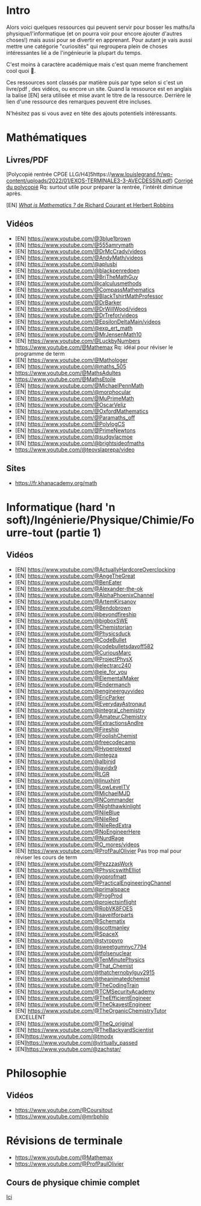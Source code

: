 # Intro
Alors voici quelques ressources qui peuvent servir pour bosser les maths/la physique/l'informatique (et on pourra voir pour encore ajouter d'autres choses!) mais aussi pour se divertir en apprenant. 
Pour autant je vais aussi mettre une catégorie "curiosités" qui regroupera plein de choses intéressantes lié a de l'ingénieurie la plupart du temps. 

C'est moins à caractère académique mais c'est quan meme franchement cool quoi 🤣. 

Ces ressources sont classés par matière puis par type selon si c'est un livre/pdf , des vidéos, ou encore un site. 
Quand la ressource est en anglais la balise [EN] sera utilisée et mise avant le titre de la ressource. 
Derrière le lien d'une ressource des remarques peuvent être incluses.

N'hésitez pas si vous avez en tête des ajouts potentiels intéressants.

# Mathématiques

## Livres/PDF

[Polycopié rentrée CPGE LLG/H4]5https://www.louislegrand.fr/wp-content/uploads/2022/01/EXOS-TERMINALE3-3-AVECDESSIN.pdf)
[Corrigé du polycopié](https://wikiprepa.fr/wp-content/uploads/Correction_Poly_Transition_Prepa_LLG_H4.pdf)
Rq: surtout utile pour préparer la rentrée, l'intérêt diminue après.

[EN] [*What is Mathematics ?* de Richard Courant et Herbert Robbins](https://archive.org/details/WhatIsMathematics)

## Vidéos 

- [EN] https://www.youtube.com/@3blue1brown
- [EN] https://www.youtube.com/@555amrymath
- [EN] https://www.youtube.com/@DrMcCrady/videos
- [EN] https://www.youtube.com/@AndyMath/videos
- [EN] https://www.youtube.com/@aplusbi
- [EN] https://www.youtube.com/@blackpenredpen
- [EN] https://www.youtube.com/@BriTheMathGuy
- [EN] https://www.youtube.com/@calculusmethods
- [EN] https://www.youtube.com/@CompassMathematics
- [EN] https://www.youtube.com/@BlackTshirtMathProfessor
- [EN] https://www.youtube.com/@DrBarker
- [EN] https://www.youtube.com/@DrWillWood/videos
- [EN] https://www.youtube.com/@DrTrefor/videos
- [EN] https://www.youtube.com/@EpsilonDeltaMain/videos
- [EN] https://www.youtube.com/@exp_ert_math
- [EN] https://www.youtube.com/@MrJensenMath10
- [EN] https://www.youtube.com/@LuckbyNumbers
- https://www.youtube.com/@Mathemax Rq: idéal pour réviser le programme de term
- [EN] https://www.youtube.com/@Mathologer
- [EN] https://www.youtube.com/@maths_505
- https://www.youtube.com/@MathsAdultes
- https://www.youtube.com/@MathsEtoile
- [EN] https://www.youtube.com/@MichaelPennMath
- [EN] https://www.youtube.com/@morphocular
- [EN] https://www.youtube.com/@MuPrimeMath
- [EN] https://www.youtube.com/@OscarVeliz
- [EN] https://www.youtube.com/@OxfordMathematics
- [EN] https://www.youtube.com/@Paramaths_off
- [EN] https://www.youtube.com/@PolylogCS
- [EN] https://www.youtube.com/@PrimeNewtons
- [EN] https://www.youtube.com/@sudgylacmoe
- [EN] https://www.youtube.com/@brightsideofmaths
- https://www.youtube.com/@teovslaprepa/video

## Sites
- https://fr.khanacademy.org/math

# Informatique (hard 'n soft)/Ingénierie/Physique/Chimie/Fourre-tout (partie 1)

## Vidéos

- [EN] https://www.youtube.com/@ActuallyHardcoreOverclocking
- [EN] https://www.youtube.com/@AngeTheGreat
- [EN] https://www.youtube.com/@BenEater
- [EN] https://www.youtube.com/@Alexander-the-ok
- [EN] https://www.youtube.com/@AlphaPhoenixChannel
- [EN] https://www.youtube.com/@ArtemKirsanov
- [EN] https://www.youtube.com/@Bendobrown
- [EN] https://www.youtube.com/@beyondfireship
- [EN] https://www.youtube.com/@bigboxSWE
- [EN] https://www.youtube.com/@Chemistorian
- [EN] https://www.youtube.com/@Physicsduck
- [EN] https://www.youtube.com/@CodeBullet
- [EN] https://www.youtube.com/@codebulletsdayoff582
- [EN] https://www.youtube.com/@CuriousMarc
- [EN] https://www.youtube.com/@ProjectPhysX
- [EN] https://www.youtube.com/@electrarc240
- [EN] https://www.youtube.com/@eie_for_you
- [EN] https://www.youtube.com/@ElementalMaker
- [EN] https://www.youtube.com/@Endermanch
- [EN] https://www.youtube.com/@engineerguyvideo
- [EN] https://www.youtube.com/@EricParker
- [EN] https://www.youtube.com/@EverydayAstronaut
- [EN] https://www.youtube.com/@integral_chemistry
- [EN] https://www.youtube.com/@Amateur.Chemistry
- [EN] https://www.youtube.com/@ExtractionsAndIre
- [EN] https://www.youtube.com/@Fireship
- [EN] https://www.youtube.com/@FoolishChemist
- [EN] https://www.youtube.com/@freecodecamp
- [EN] https://www.youtube.com/@Hyperplexed
- [EN] https://www.youtube.com/@integza
- [EN] https://www.youtube.com/@albinjd
- [EN] https://www.youtube.com/@javidx9
- [EN] https://www.youtube.com/@LGR
- [EN] https://www.youtube.com/@linuxhint
- [EN] https://www.youtube.com/@LowLevelTV
- [EN] https://www.youtube.com/@MichaelMJD
- [EN] https://www.youtube.com/@NCommander
- [EN] https://www.youtube.com/@Nighthawkinlight
- [EN] https://www.youtube.com/@NileBlue
- [EN] https://www.youtube.com/@NileRed
- [EN] https://www.youtube.com/@NileRedExtra
- [EN] https://www.youtube.com/@NoEngineerHere
- [EN] https://www.youtube.com/@NurdRage
- [EN] https://www.youtube.com/@O_mores/videos
- [EN] https://www.youtube.com/@ProfPaulOlivier  Pas trop mal pour réviser les cours de term
- [EN] https://www.youtube.com/@PezzzasWork
- [EN] https://www.youtube.com/@PhysicswithElliot
- [EN] https://www.youtube.com/@yoprofmatt
- [EN] https://www.youtube.com/@PracticalEngineeringChannel
- [EN] https://www.youtube.com/@primalspace
- [EN] https://www.youtube.com/@ProgProd
- [EN] https://www.youtube.com/@projectsinflight
- [EN] https://www.youtube.com/@RobVK8FOES
- [EN] https://www.youtube.com/@saveitforparts
- [EN] https://www.youtube.com/@Schematix
- [EN] https://www.youtube.com/@scottmanley
- [EN] https://www.youtube.com/@SpaceX
- [EN] https://www.youtube.com/@styropyro
- [EN] https://www.youtube.com/@sweetgumnyc7794
- [EN] https://www.youtube.com/@tfolsenuclear
- [EN] https://www.youtube.com/@TenMinutePhysics
- [EN] https://www.youtube.com/@That_Chemist
- [EN] https://www.youtube.com/@thatchernobylguy2915
- [EN] https://www.youtube.com/@theanimatedchemist
- [EN] https://www.youtube.com/@TheCodingTrain
- [EN] https://www.youtube.com/@TCMSecurityAcademy
- [EN] https://www.youtube.com/@TheEfficientEngineer
- [EN] https://www.youtube.com/@TheOkayestEngineer
- [EN] https://www.youtube.com/@TheOrganicChemistryTutor EXCELLENT
- [EN] https://www.youtube.com/@TheQ_original
- [EN] https://www.youtube.com/@TheBackyardScientist
- [EN]https://www.youtube.com/@tmodx
- [EN]https://www.youtube.com/@virtually_passed
- [EN]https://www.youtube.com/@zachstar/

# Philosophie

## Vidéos

- https://www.youtube.com/@Coursitout
- https://www.youtube.com/@mrbphilo

# Révisions de terminale
- https://www.youtube.com/@Mathemax
- https://www.youtube.com/@ProfPaulOlivier 

## Cours de physique chimie complet
[Ici](https://drive.google.com/drive/folders/14Tq2a5X4ybQpjjZ7PytxXtcyr_oyU1R0?usp=drive_link)